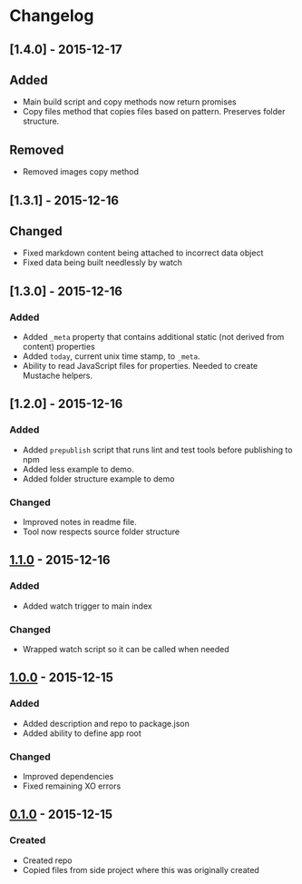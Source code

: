 # Changelog

## [1.4.0] - 2015-12-17

## Added

- Main build script and copy methods now return promises
- Copy files method that copies files based on pattern. Preserves folder structure.

## Removed

- Removed images copy method

## [1.3.1] - 2015-12-16

## Changed

- Fixed markdown content being attached to incorrect data object
- Fixed data being built needlessly by watch

## [1.3.0] - 2015-12-16

### Added

- Added `_meta` property that contains additional static (not derived from content) properties
- Added `today`, current unix time stamp, to `_meta`.
- Ability to read JavaScript files for properties. Needed to create Mustache helpers.

## [1.2.0] - 2015-12-16

### Added

- Added `prepublish` script that runs lint and test tools before publishing to npm
- Added less example to demo.
- Added folder structure example to demo

### Changed

- Improved notes in readme file.
- Tool now respects source folder structure

## [1.1.0] - 2015-12-16

### Added

- Added watch trigger to main index

### Changed

- Wrapped watch script so it can be called when needed

## [1.0.0] - 2015-12-15

### Added

- Added description and repo to package.json
- Added ability to define app root

### Changed

- Improved dependencies
- Fixed remaining XO errors

## [0.1.0] - 2015-12-15

### Created

- Created repo
- Copied files from side project where this was originally created

[1.1.0]: https://github.com/Macrofig/plain-static/releases/tag/v1.1.0
[1.0.0]: https://github.com/Macrofig/plain-static/releases/tag/v1.0.0
[0.1.0]: https://github.com/Macrofig/plain-static/releases/tag/v0.1.0
